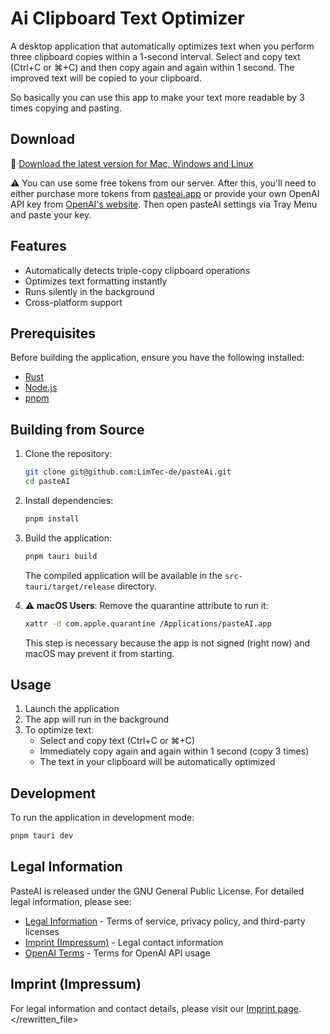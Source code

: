 # Ai Clipboard Text Optimizer

A desktop application that automatically optimizes text when you perform three clipboard copies within a 1-second interval.
Select and copy text (Ctrl+C or ⌘+C) and then copy again and again within 1 second. The improved text will be copied to your clipboard.

So basically you can use this app to make your text more readable by 3 times copying and pasting.

## Download

💾 [Download the latest version for Mac, Windows and Linux](https://github.com/LimTec-de/pasteAi/releases/latest)

⚠️ You can use some free tokens from our server. After this, you'll need to either purchase more tokens from [pasteai.app](https://pasteai.app) or provide your own OpenAI API key from [OpenAI's website](https://platform.openai.com/api-keys).
Then open pasteAI settings via Tray Menu and paste your key.

## Features

- Automatically detects triple-copy clipboard operations
- Optimizes text formatting instantly
- Runs silently in the background
- Cross-platform support

## Prerequisites

Before building the application, ensure you have the following installed:
- [Rust](https://www.rust-lang.org/tools/install)
- [Node.js](https://nodejs.org/)
- [pnpm](https://pnpm.io/installation)

## Building from Source

1. Clone the repository:
   ```bash
   git clone git@github.com:LimTec-de/pasteAi.git
   cd pasteAI
   ```

2. Install dependencies:
   ```bash
   pnpm install
   ```

3. Build the application:
   ```bash
   pnpm tauri build
   ```

   The compiled application will be available in the `src-tauri/target/release` directory.

4. ⚠️ **macOS Users**: Remove the quarantine attribute to run it:
   ```bash
   xattr -d com.apple.quarantine /Applications/pasteAI.app
   ```

   This step is necessary because the app is not signed (right now) and macOS may prevent it from starting.

## Usage

1. Launch the application
2. The app will run in the background
3. To optimize text:
   - Select and copy text (Ctrl+C or ⌘+C)
   - Immediately copy again and again within 1 second (copy 3 times)
   - The text in your clipboard will be automatically optimized

## Development

To run the application in development mode:
```bash
pnpm tauri dev
```

## Legal Information

PasteAI is released under the GNU General Public License. For detailed legal information, please see:
- [Legal Information](LEGAL.md) - Terms of service, privacy policy, and third-party licenses
- [Imprint (Impressum)](https://www.limtec.de/#imprint) - Legal contact information
- [OpenAI Terms](https://openai.com/policies/terms-of-use) - Terms for OpenAI API usage

## Imprint (Impressum)

For legal information and contact details, please visit our [Imprint page](https://www.limtec.de/#imprint).
</rewritten_file>
```